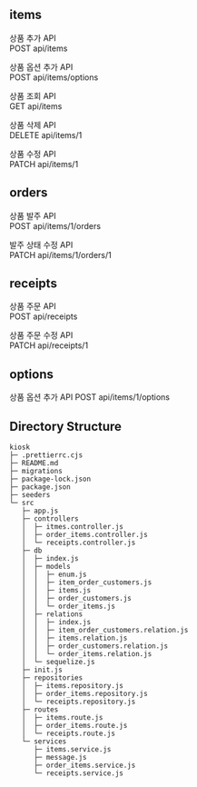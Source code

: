 ## items

상품 추가 API  
POST api/items

상품 옵션 추가 API  
POST api/items/options

상품 조회 API  
GET api/items

상품 삭제 API  
DELETE api/items/1

상품 수정 API  
PATCH api/items/1

## orders

상품 발주 API  
POST api/items/1/orders

발주 상태 수정 API  
PATCH api/items/1/orders/1

## receipts

상품 주문 API  
POST api/receipts

상품 주문 수정 API  
PATCH api/receipts/1

## options

상품 옵션 추가 API
POST api/items/1/options

## Directory Structure

```
kiosk
├─ .prettierrc.cjs
├─ README.md
├─ migrations
├─ package-lock.json
├─ package.json
├─ seeders
└─ src
   ├─ app.js
   ├─ controllers
   │  ├─ itmes.controller.js
   │  ├─ order_items.controller.js
   │  └─ receipts.controller.js
   ├─ db
   │  ├─ index.js
   │  ├─ models
   │  │  ├─ enum.js
   │  │  ├─ item_order_customers.js
   │  │  ├─ items.js
   │  │  ├─ order_customers.js
   │  │  └─ order_items.js
   │  ├─ relations
   │  │  ├─ index.js
   │  │  ├─ item_order_customers.relation.js
   │  │  ├─ items.relation.js
   │  │  ├─ order_customers.relation.js
   │  │  └─ order_items.relation.js
   │  └─ sequelize.js
   ├─ init.js
   ├─ repositories
   │  ├─ items.repository.js
   │  ├─ order_items.repository.js
   │  └─ receipts.repository.js
   ├─ routes
   │  ├─ items.route.js
   │  ├─ order_items.route.js
   │  └─ receipts.route.js
   └─ services
      ├─ items.service.js
      ├─ message.js
      ├─ order_items.service.js
      └─ receipts.service.js

```
